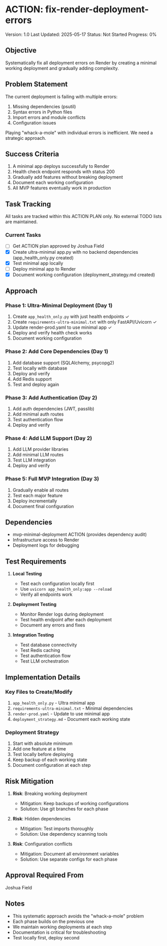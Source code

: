 # ACTION: fix-render-deployment-errors

Version: 1.0
Last Updated: 2025-05-17
Status: Not Started
Progress: 0%

## Objective

Systematically fix all deployment errors on Render by creating a minimal working deployment and gradually adding complexity.

## Problem Statement

The current deployment is failing with multiple errors:

1. Missing dependencies (psutil)
2. Syntax errors in Python files
3. Import errors and module conflicts
4. Configuration issues

Playing "whack-a-mole" with individual errors is inefficient. We need a strategic approach.

## Success Criteria

1. A minimal app deploys successfully to Render
2. Health check endpoint responds with status 200
3. Gradually add features without breaking deployment
4. Document each working configuration
5. All MVP features eventually work in production

## Task Tracking

All tasks are tracked within this ACTION PLAN only. No external TODO lists are maintained.

### Current Tasks

- [ ] Get ACTION plan approved by Joshua Field
- [x] Create ultra-minimal app.py with no backend dependencies (app_health_only.py created)
- [x] Test minimal app locally
- [ ] Deploy minimal app to Render
- [x] Document working configuration (deployment_strategy.md created)

## Approach

### Phase 1: Ultra-Minimal Deployment (Day 1)

1. Create `app_health_only.py` with just health endpoints ✓
2. Create `requirements-ultra-minimal.txt` with only FastAPI/Uvicorn ✓
3. Update render-prod.yaml to use minimal app ✓
4. Deploy and verify health check works
5. Document working configuration

### Phase 2: Add Core Dependencies (Day 1)

1. Add database support (SQLAlchemy, psycopg2)
2. Test locally with database
3. Deploy and verify
4. Add Redis support
5. Test and deploy again

### Phase 3: Add Authentication (Day 2)

1. Add auth dependencies (JWT, passlib)
2. Add minimal auth routes
3. Test authentication flow
4. Deploy and verify

### Phase 4: Add LLM Support (Day 2)

1. Add LLM provider libraries
2. Add minimal LLM routes
3. Test LLM integration
4. Deploy and verify

### Phase 5: Full MVP Integration (Day 3)

1. Gradually enable all routes
2. Test each major feature
3. Deploy incrementally
4. Document final configuration

## Dependencies

- mvp-minimal-deployment ACTION (provides dependency audit)
- Infrastructure access to Render
- Deployment logs for debugging

## Test Requirements

1. **Local Testing**

   - Test each configuration locally first
   - Use `uvicorn app_health_only:app --reload`
   - Verify all endpoints work

2. **Deployment Testing**

   - Monitor Render logs during deployment
   - Test health endpoint after each deployment
   - Document any errors and fixes

3. **Integration Testing**
   - Test database connectivity
   - Test Redis caching
   - Test authentication flow
   - Test LLM orchestration

## Implementation Details

### Key Files to Create/Modify

1. `app_health_only.py` - Ultra minimal app
2. `requirements-ultra-minimal.txt` - Minimal dependencies
3. `render-prod.yaml` - Update to use minimal app
4. `deployment_strategy.md` - Document each working state

### Deployment Strategy

1. Start with absolute minimum
2. Add one feature at a time
3. Test locally before deploying
4. Keep backup of each working state
5. Document configuration at each step

## Risk Mitigation

1. **Risk**: Breaking working deployment

   - Mitigation: Keep backups of working configurations
   - Solution: Use git branches for each phase

2. **Risk**: Hidden dependencies

   - Mitigation: Test imports thoroughly
   - Solution: Use dependency scanning tools

3. **Risk**: Configuration conflicts
   - Mitigation: Document all environment variables
   - Solution: Use separate configs for each phase

## Approval Required From

Joshua Field

## Notes

- This systematic approach avoids the "whack-a-mole" problem
- Each phase builds on the previous one
- We maintain working deployments at each step
- Documentation is critical for troubleshooting
- Test locally first, deploy second

